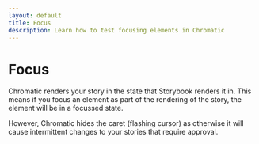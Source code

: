 ```yaml
---
layout: default
title: Focus
description: Learn how to test focusing elements in Chromatic
---
```


# Focus

Chromatic renders your story in the state that Storybook renders it in. This means if you focus an element as part of the rendering of the story, the element will be in a focussed state.

However, Chromatic hides the caret (flashing cursor) as otherwise it will cause intermittent changes to your stories that require approval.
